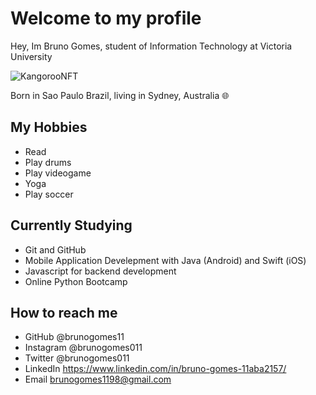 # Welcome to my profile

Hey, Im Bruno Gomes, student of Information Technology at Victoria University

![KangorooNFT](https://user-images.githubusercontent.com/70738873/173164699-9edbe544-0c7a-45a1-a1be-f97d1fe3851d.png)

Born in Sao Paulo Brazil, living in Sydney, Australia 🌐

## My Hobbies

- Read
- Play drums
- Play videogame
- Yoga
- Play soccer

## Currently Studying 

- Git and GitHub
- Mobile Application Develepment with Java (Android) and Swift (iOS) 
- Javascript for backend development 
- Online Python Bootcamp

## How to reach me 

- GitHub @brunogomes11
- Instagram @brunogomes011
- Twitter @brunogomes011
- LinkedIn https://www.linkedin.com/in/bruno-gomes-11aba2157/ 
- Email brunogomes1198@gmail.com
